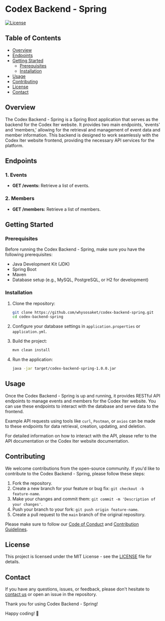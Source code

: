 # Codex Backend - Spring

[![License](https://img.shields.io/badge/License-MIT-blue.svg)](https://opensource.org/licenses/MIT)

## Table of Contents

- [Overview](#overview)
- [Endpoints](#endpoints)
- [Getting Started](#getting-started)
  - [Prerequisites](#prerequisites)
  - [Installation](#installation)
- [Usage](#usage)
- [Contributing](#contributing)
- [License](#license)
- [Contact](#contact)

## Overview

The Codex Backend - Spring is a Spring Boot application that serves as the backend for the Codex Iter website. It provides two main endpoints, 'events' and 'members,' allowing for the retrieval and management of event data and member information. This backend is designed to work seamlessly with the Codex Iter website frontend, providing the necessary API services for the platform.

## Endpoints

### 1. Events

- **GET /events:** Retrieve a list of events.

### 2. Members

- **GET /members:** Retrieve a list of members.

## Getting Started

### Prerequisites

Before running the Codex Backend - Spring, make sure you have the following prerequisites:

- Java Development Kit (JDK)
- Spring Boot
- Maven
- Database setup (e.g., MySQL, PostgreSQL, or H2 for development)

### Installation

1. Clone the repository:

   ```bash
   git clone https://github.com/whysosaket/codex-backend-spring.git
   cd codex-backend-spring
   ```

2. Configure your database settings in `application.properties` or `application.yml`.

3. Build the project:

   ```bash
   mvn clean install
   ```

4. Run the application:

   ```bash
   java -jar target/codex-backend-spring-1.0.0.jar
   ```

## Usage

Once the Codex Backend - Spring is up and running, it provides RESTful API endpoints to manage events and members for the Codex Iter website. You can use these endpoints to interact with the database and serve data to the frontend.

Example API requests using tools like `curl`, `Postman`, or `axios` can be made to these endpoints for data retrieval, creation, updating, and deletion.

For detailed information on how to interact with the API, please refer to the API documentation or the Codex Iter website documentation.

## Contributing

We welcome contributions from the open-source community. If you'd like to contribute to the Codex Backend - Spring, please follow these steps:

1. Fork the repository.
2. Create a new branch for your feature or bug fix: `git checkout -b feature-name`.
3. Make your changes and commit them: `git commit -m 'Description of your changes'`.
4. Push your branch to your fork: `git push origin feature-name`.
5. Create a pull request to the `main` branch of the original repository.

Please make sure to follow our [Code of Conduct](CODE_OF_CONDUCT.md) and [Contribution Guidelines](CONTRIBUTING.md).

## License

This project is licensed under the MIT License - see the [LICENSE](LICENSE) file for details.

## Contact

If you have any questions, issues, or feedback, please don't hesitate to [contact us](mailto:saketaryan2002@gmail.com) or open an issue in the repository.

Thank you for using Codex Backend - Spring!

Happy coding! 🚀
